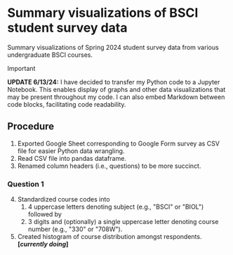 # Summary visualizations of BSCI student survey data
Summary visualizations of Spring 2024 student survey data from various undergraduate BSCI courses.

> [!IMPORTANT]
> **UPDATE 6/13/24:** I have decided to transfer my Python code to a Jupyter Notebook. This enables display of graphs and other data visualizations that may be present throughout my code. I can also embed Markdown between code blocks, facilitating code readability.

## Procedure
1. Exported Google Sheet corresponding to Google Form survey as CSV file for easier Python data wrangling.
2. Read CSV file into pandas dataframe.
3. Renamed column headers (i.e., questions) to be more succinct.

### Question 1
4. Standardized course codes into
   1. 4 uppercase letters denoting subject (e.g., "BSCI" or "BIOL") followed by
   2. 3 digits and (optionally) a single uppercase letter denoting course number (e.g., "330" or "708W").
5. Created histogram of course distribution amongst respondents. **[_currently doing_]**